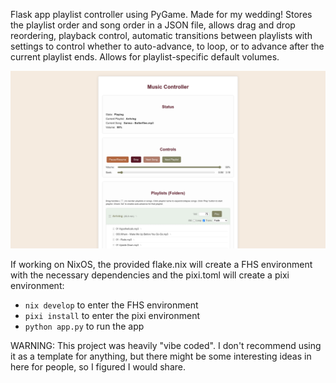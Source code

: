 Flask app playlist controller using PyGame. Made for my wedding! Stores the playlist order and song order in a JSON file, allows drag and drop reordering, playback control, automatic transitions between playlists with settings to control whether to auto-advance, to loop, or to advance after the current playlist ends. Allows for playlist-specific default volumes.

![Wedding Controller Demo](assets/screenshot.png)


If working on NixOS, the provided flake.nix will create a FHS environment with the necessary dependencies and the pixi.toml will create a pixi environment:

- `nix develop` to enter the FHS environment
- `pixi install` to enter the pixi environment
- `python app.py` to run the app

WARNING: This project was heavily "vibe coded". I don't recommend using it as a template for anything, but there might be some interesting ideas in here for people, so I figured I would share.
